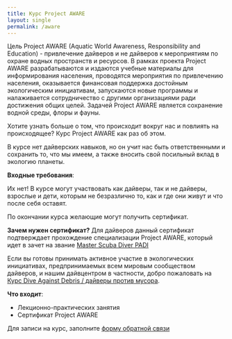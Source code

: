 ```yaml
---
title: Курс Project AWARE
layout: single
permalink: /aware
---
```


Цель Project AWARE (Aquatic World Awareness, Responsibility and Education) - привлечение дайверов и не дайверов к мероприятиям по охране водных пространств и ресурсов. В рамках проекта Project AWARE разрабатываются и издаются учебные материалы для информирования населения, проводятся мероприятия по привлечению населения, оказывается финансовая поддержка достойным экологическим инициативам, запускаются новые программы и налаживается сотрудничество с другими организациями ради достижения общих целей. Задачей Project AWARE является сохранение водной среды, флоры и фауны.

Хотите узнать больше о том, что происходит вокруг нас и повлиять на происходящее? Курс Project AWARE как раз об этом.

В курсе нет дайверских навыков, но он учит нас быть ответственными и сохранить то, что мы имеем, а также вносить свой посильный вклад в экологию планеты.

**Входные требования**:

Их нет! В курсе могут участвовать как дайверы, так и не дайверы, взрослые и дети, которым не безразлично то, как и где они живут и что после себя оставят.

По окончании курса желающие могут получить сертификат.

**Зачем нужен сертификат?** Для дайверов данный сертификат подтверждает прохождение специализации Project AWARE, который идет в зачет на звание [Master Scuba Diver PADI](/master-scuba)

Если вы готовы принимать активное участие в экологических инициативах, предпринимаемых всем мировым сообществом дайверов, и нашим дайвцентром в частности, добро пожаловать на [Курс Dive Against Debris / дайверы против мусора](/specializations/against-debris).

**Что входит**:
* Лекционно-практических занятия
* Сертификат Project AWARE

Для записи на курс, заполните [форму обратной связи](/feedback)